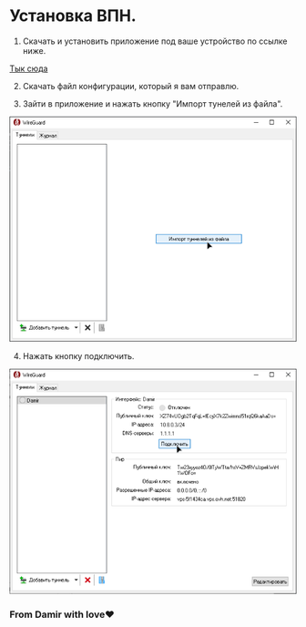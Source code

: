 # Установка ВПН.

1. Скачать и установить приложение под ваше устройство по ссылке ниже.

  [Тык сюда](https://www.wireguard.com/install/)

2. Скачать файл конфигурации, который я вам отправлю.

3. Зайти в приложение и нажать кнопку "Импорт тунелей из файла".

![](https://github.com/Lux981/vpn.github.io/blob/9a0d36a84ce7ac83d44bace557f745fde9412c7a/import.png)

4. Нажать кнопку подключить.

![](https://github.com/Lux981/vpn.github.io/blob/608569f67b81dfa4b2a562a29a32b1432abe2b4d/connect.png)

### From Damir with love❤️
